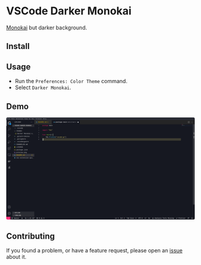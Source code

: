 # VSCode Darker Monokai

[Monokai](https://colorsublime.github.io/themes/Monokai%20Best/) but darker background.

## Install

## Usage

- Run the `Preferences: Color Theme` command.
- Select `Darker Monokai`.

## Demo

![](preview.png)

## Contributing

If you found a problem, or have a feature request, please open an [issue](https://github.com/ntk148v/vscode-darker-monokai/issues) about it.
